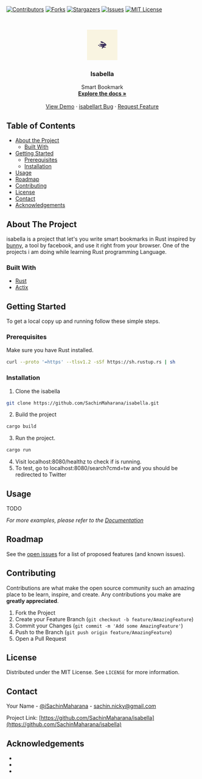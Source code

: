 
[![Contributors][contributors-shield]][contributors-url]
[![Forks][forks-shield]][forks-url]
[![Stargazers][stars-shield]][stars-url]
[![Issues][issues-shield]][issues-url]
[![MIT License][license-shield]][license-url]



<!-- PROJECT LOGO -->
<br />
<p align="center">
  <a href="https://github.com/SachinMaharana/isabella">
    <img src="images/logo.png" alt="Logo" width="80" height="80">
  </a>

  <h3 align="center">Isabella</h3>

  <p align="center">
    Smart Bookmark
    <br />
    <a href="https://github.com/SachinMaharana/isabella"><strong>Explore the docs »</strong></a>
    <br />
    <br />
    <a href="https://github.com/SachinMaharana/isabella">View Demo</a>
    ·
    <a href="https://github.com/SachinMaharana/isabella/issues">isabellart Bug</a>
    ·
    <a href="https://github.com/SachinMaharana/isabella/issues">Request Feature</a>
  </p>
</p>



<!-- TABLE OF CONTENTS -->
## Table of Contents

* [About the Project](#about-the-project)
  * [Built With](#built-with)
* [Getting Started](#getting-started)
  * [Prerequisites](#prerequisites)
  * [Installation](#installation)
* [Usage](#usage)
* [Roadmap](#roadmap)
* [Contributing](#contributing)
* [License](#license)
* [Contact](#contact)
* [Acknowledgements](#acknowledgements)



<!-- ABOUT THE PROJECT -->
## About The Project
isabella is a project that let's you write smart bookmarks in Rust inspired by [bunny](http://www.bunny1.org/), a tool by facebook, and use it right from your browser.
One of the projects i am doing while learning Rust programming Language.

<!-- [![Product Name Screen Shot][product-screenshot]](https://example.com) -->



### Built With

* [Rust](https://www.rust-lang.org/)
* [Actix](https://actix.rs/)



<!-- GETTING STARTED -->
## Getting Started

To get a local copy up and running follow these simple steps.

### Prerequisites

Make sure you have Rust installed.

```sh
curl --proto '=https' --tlsv1.2 -sSf https://sh.rustup.rs | sh
```

### Installation
 
1. Clone the isabella
```sh
git clone https://github.com/SachinMaharana/isabella.git
```
2. Build the project
```sh
cargo build
```
3. Run the project.
```sh
cargo run
```
4. Visit localhost:8080/healthz to check if is running.
5. To test, go to localhost:8080/search?cmd=tw and you should be redirected to Twitter



<!-- USAGE EXAMPLES -->
## Usage

TODO

_For more examples, please refer to the [Documentation](https://example.com)_



<!-- ROADMAP -->
## Roadmap

See the [open issues](https://github.com/SachinMaharana/isabella/issues) for a list of proposed features (and known issues).



<!-- CONTRIBUTING -->
## Contributing

Contributions are what make the open source community such an amazing place to be learn, inspire, and create. Any contributions you make are **greatly appreciated**.

1. Fork the Project
2. Create your Feature Branch (`git checkout -b feature/AmazingFeature`)
3. Commit your Changes (`git commit -m 'Add some AmazingFeature'`)
4. Push to the Branch (`git push origin feature/AmazingFeature`)
5. Open a Pull Request



<!-- LICENSE -->
## License

Distributed under the MIT License. See `LICENSE` for more information.



<!-- CONTACT -->
## Contact

Your Name - [@iSachinMaharana](https://twitter.com/iSachinMaharana) - sachin.nicky@gmail.com

Project Link: [https://github.com/SachinMaharana/isabella](https://github.com/SachinMaharana/isabella)



<!-- ACKNOWLEDGEMENTS -->
## Acknowledgements

* []()
* []()
* []()





<!-- MARKDOWN LINKS & IMAGES -->
<!-- https://www.markdownguide.org/basic-syntax/#reference-style-links -->
[contributors-shield]: https://img.shields.io/github/contributors/SachinMaharana/isabella.svg?style=flat-square
[contributors-url]: https://github.com/SachinMaharana/isabella/graphs/contributors
[forks-shield]: https://img.shields.io/github/forks/SachinMaharana/isabella.svg?style=flat-square
[forks-url]: https://github.com/SachinMaharana/isabella/network/members
[stars-shield]: https://img.shields.io/github/stars/SachinMaharana/isabella.svg?style=flat-square
[stars-url]: https://github.com/SachinMaharana/isabella/stargazers
[issues-shield]: https://img.shields.io/github/issues/othneildrew/Best-README-Template.svg?style=flat-square
[issues-url]: https://github.com/othneildrew/Best-README-Template/issues
[license-shield]: https://img.shields.io/github/license/othneildrew/Best-README-Template.svg?style=flat-square
[license-url]: https://github.com/othneildrew/Best-README-Template/blob/master/LICENSE.txt
[product-screenshot]: images/screenshot.png

